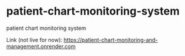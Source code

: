 # patient-chart-monitoring-system
patient chart monitoring system

Link (not live for now): https://patient-chart-monitoring-and-management.onrender.com